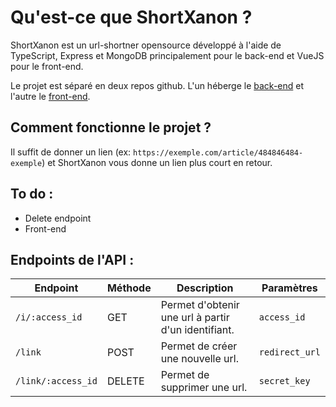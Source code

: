 # Qu'est-ce que ShortXanon ?
ShortXanon est un url-shortner opensource développé à l'aide de TypeScript, Express et MongoDB principalement pour le back-end et VueJS pour le front-end.

Le projet est séparé en deux repos github. L'un héberge le [back-end](https://github.com/bbobbie/shortxanon-back) et l'autre le [front-end](https://github.com/bbobbie/shortxanon-front).

## Comment fonctionne le projet ?
Il suffit de donner un lien (ex: `https://exemple.com/article/484846484-exemple`) et ShortXanon vous donne un lien plus court en retour.

## To do :
- Delete endpoint
- Front-end

## Endpoints de l'API :
| Endpoint | Méthode | Description | Paramètres |
| ---- | ---- | ---- | ---- |
| `/i/:access_id` | GET | Permet d'obtenir une url à partir d'un identifiant. | `access_id` |
| `/link` | POST | Permet de créer une nouvelle url. | `redirect_url` |
| `/link/:access_id` | DELETE | Permet de supprimer une url. | `secret_key` |
